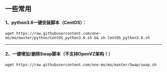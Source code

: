 ## 一些常用

#### 1、python3.6一键安装脚本（CentOS）：
```shell
wget https://raw.githubusercontent.com/one-mo/mo/master/python/CentOS_python3.6.sh && sh CentOS_python3.6.sh
```
***
#### 2、一键增加/删除Swap脚本（不支持OpenVZ架构！）
```shell
wget https://raw.githubusercontent.com/one-mo/mo/master/Swap/swap.sh
```

